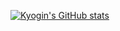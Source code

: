 [![Kyogin's GitHub stats](https://github-readme-stats.vercel.app/api?username=Kyogin)](https://github.com/Kyogin/github-readme-stats)

